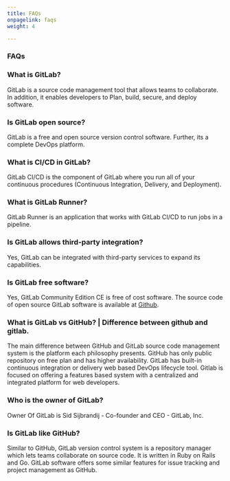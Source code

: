 ```yaml
---
title: FAQs
onpagelink: faqs
weight: 4

---
```


### **FAQs**

### What is GitLab?
GitLab is a source code management tool that allows teams to collaborate. In addition, it enables developers to Plan, build, secure, and deploy software.
### Is GitLab open source?
GitLab is a free and open source version control software. Further, its a complete DevOps platform.
### What is CI/CD in GitLab?
GitLab CI/CD is the component of GitLab where you run all of your continuous procedures (Continuous Integration, Delivery, and Deployment).
### What is GitLab Runner?
GitLab Runner is an application that works with GitLab CI/CD to run jobs in a pipeline.
### Is GitLab allows third-party integration?
Yes, GitLab can be integrated with third-party services to expand its capabilities.
### Is GitLab free software?
Yes, GitLab Community Edition CE is free of cost software. The source code of open source GitLab software is available at [Github](https://github.com/gitlabhq/gitlabhq).
### What is GitLab vs GitHub? | Difference between github and gitlab.
The main difference between GitHub and GitLab source code management system is the platform each philosophy presents. GitHub has only public repository on free plan and has higher availability. GitLab has built-in continuous integration or delivery web based DevOps lifecycle tool. Gitlab is focused on offering a features based system with a centralized and integrated platform for web developers.
### Who is the owner of GitLab?
Owner Of GitLab is Sid Sijbrandij - Co-founder and CEO - GitLab, Inc.
### Is GitLab like GitHub?
Similar to GitHub, GitLab version control system is a repository manager which lets teams collaborate on source code. It is written in Ruby on Rails and Go. GitLab software offers some similar features for issue tracking and project management as GitHub.

